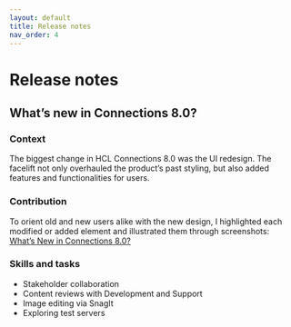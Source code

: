 ```yaml
---
layout: default
title: Release notes
nav_order: 4
---
```


# Release notes

## What’s new in Connections 8.0?

### Context

The biggest change in HCL Connections 8.0 was the UI redesign. The facelift not only overhauled the product’s past styling, but also added features and functionalities for users.

### Contribution

To orient old and new users alike with the new design, I highlighted each modified or added element and illustrated them through screenshots: [What’s New in Connections 8.0?](https://opensource.hcltechsw.com/connections-doc/v8/admin/overview/i_ovr_r_whats_new.html)

### Skills and tasks

- Stakeholder collaboration
- Content reviews with Development and Support
- Image editing via SnagIt
- Exploring test servers
